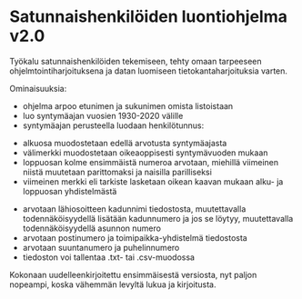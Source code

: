 # Satunnaishenkilöiden luontiohjelma v2.0

Työkalu satunnaishenkilöiden tekemiseen, tehty omaan tarpeeseen ohjelmtointiharjoituksena ja datan luomiseen tietokantaharjoituksia varten.

Ominaisuuksia:

- ohjelma arpoo etunimen ja sukunimen omista listoistaan
- luo syntymäajan vuosien 1930-2020 välille
- syntymäajan perusteella luodaan henkilötunnus: 
* alkuosa muodostetaan edellä arvotusta syntymäajasta
* välimerkki muodostetaan oikeaoppisesti syntymävuoden mukaan
* loppuosan kolme ensimmäistä numeroa arvotaan, miehillä viimeinen niistä muutetaan parittomaksi ja naisilla parilliseksi 
* viimeinen merkki eli tarkiste lasketaan oikean kaavan mukaan alku- ja loppuosan yhdistelmästä
- arvotaan lähiosoitteen kadunnimi tiedostosta, muutettavalla todennäköisyydellä lisätään kadunnumero ja jos se löytyy, muutettavalla todennäköisyydellä asunnon numero
- arvotaan postinumero ja toimipaikka-yhdistelmä tiedostosta
- arvotaan suuntanumero ja puhelinnumero
- tiedoston voi tallentaa .txt- tai .csv-muodossa

Kokonaan uudelleenkirjoitettu ensimmäisestä versiosta, nyt paljon nopeampi, koska vähemmän levyltä lukua ja kirjoitusta.
